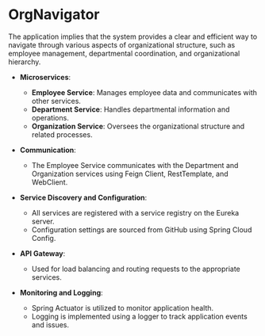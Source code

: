 # OrgNavigator
The application implies that the system provides a clear and efficient way to navigate through various aspects of organizational structure, such as employee management, departmental coordination, and organizational hierarchy.

- **Microservices**:
  - **Employee Service**: Manages employee data and communicates with other services.
  - **Department Service**: Handles departmental information and operations.
  - **Organization Service**: Oversees the organizational structure and related processes.

- **Communication**:
  - The Employee Service communicates with the Department and Organization services using Feign Client, RestTemplate, and WebClient.

- **Service Discovery and Configuration**:
  - All services are registered with a service registry on the Eureka server.
  - Configuration settings are sourced from GitHub using Spring Cloud Config.

- **API Gateway**:
  - Used for load balancing and routing requests to the appropriate services.

- **Monitoring and Logging**:
  - Spring Actuator is utilized to monitor application health.
  - Logging is implemented using a logger to track application events and issues.
